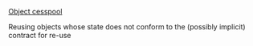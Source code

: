[Object cesspool](https://en.wikipedia.org/wiki/Object_pool_pattern#Pitfalls)

Reusing objects whose state does not conform to the (possibly implicit) contract for re-use    